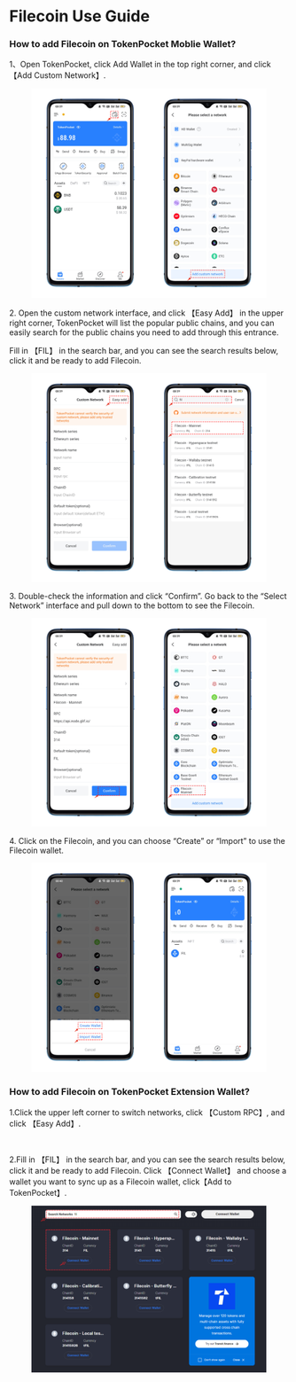 # Filecoin Use Guide

### How to add Filecoin on TokenPocket Moblie Wallet?

1、Open TokenPocket, click Add Wallet in the top right corner, and click【Add Custom Network】.

<figure><img src="../../.gitbook/assets/1.png" alt=""><figcaption></figcaption></figure>

2\. Open the custom network interface, and click 【Easy Add】 in the upper right corner, TokenPocket will list the popular public chains, and you can easily search for the public chains you need to add through this entrance.

Fill in 【FIL】  in the search bar, and you can see the search results below, click it and be ready to add Filecoin.

<figure><img src="../../.gitbook/assets/2 (6).png" alt=""><figcaption></figcaption></figure>

3\. Double-check the information and click “Confirm”. Go back to the “Select Network” interface and pull down to the bottom to see the Filecoin.

<figure><img src="../../.gitbook/assets/3 (3).png" alt=""><figcaption></figcaption></figure>

4\. Click on the Filecoin, and you can choose “Create” or “Import” to use the Filecoin wallet.&#x20;

<figure><img src="../../.gitbook/assets/4 (5) (1).png" alt=""><figcaption></figcaption></figure>

### How to add Filecoin on TokenPocket  Extension Wallet?

1.Click the upper left corner to switch networks, click  【Custom RPC】, and click 【Easy Add】.

<figure><img src="../../.gitbook/assets/c1d838954b2418b825f8eb411a0a6994_spaces%2F-MMJyYRLFVRsMrfcXuRV%2Fuploads%2FLebrYdKNS8a76orSGJtw%2F%E7%BB%84%201_alt=media&#x26;token=7b6d5145-9dd9-4649-81a6-08495f8d01c7.png" alt=""><figcaption></figcaption></figure>

2.Fill in 【FIL】  in the search bar, and you can see the search results below, click it and be ready to add Filecoin. Click 【Connect Wallet】 and choose a wallet you want to sync up as a Filecoin wallet, click【Add to TokenPocket】.

<figure><img src="../../.gitbook/assets/image.png" alt=""><figcaption></figcaption></figure>
